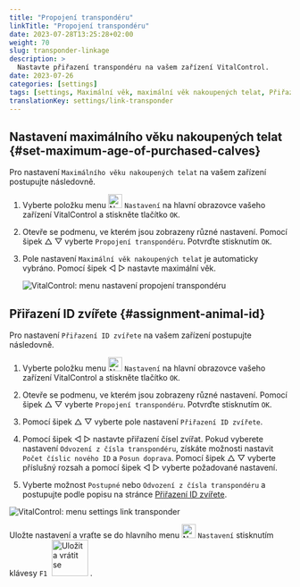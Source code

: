 ```yaml
---
title: "Propojení transpondéru"
linkTitle: "Propojení transpondéru"
date: 2023-07-28T13:25:28+02:00
weight: 70
slug: transponder-linkage
description: >
  Nastavte přiřazení transpondéru na vašem zařízení VitalControl.
date: 2023-07-26
categories: [settings]
tags: [settings, Maximální věk, maximální věk nakoupených telat, Přiřazení ID zvířete]
translationKey: settings/link-transponder
---
```

## Nastavení maximálního věku nakoupených telat {#set-maximum-age-of-purchased-calves}
Pro nastavení `Maximálního věku nakoupených telat` na vašem zařízení postupujte následovně.

1. Vyberte položku menu <img src="/icons/gear.svg" width="25" align="bottom" alt="Nastavení" /> `Nastavení` na hlavní obrazovce vašeho zařízení VitalControl a stiskněte tlačítko `OK`.

2. Otevře se podmenu, ve kterém jsou zobrazeny různé nastavení. Pomocí šipek △ ▽ vyberte `Propojení transpondéru`. Potvrďte stisknutím `OK`.

3. Pole nastavení `Maximální věk nakoupených telat` je automaticky vybráno. Pomocí šipek ◁ ▷ nastavte maximální věk.

    ![VitalControl: menu nastavení propojení transpondéru](../images/maximumage.png "Maximální věk nakoupených telat")

## Přiřazení ID zvířete {#assignment-animal-id}

Pro nastavení `Přiřazení ID zvířete` na vašem zařízení postupujte následovně.

1. Vyberte položku menu <img src="/icons/gear.svg" width="25" align="bottom" alt="Nastavení" /> `Nastavení` na hlavní obrazovce vašeho zařízení VitalControl a stiskněte tlačítko `OK`.

2. Otevře se podmenu, ve kterém jsou zobrazeny různé nastavení. Pomocí šipek △ ▽ vyberte `Propojení transpondéru`. Potvrďte stisknutím `OK`.

3. Pomocí šipek △ ▽ vyberte pole nastavení `Přiřazení ID zvířete`.

4. Pomocí šipek ◁ ▷ nastavte přiřazení čísel zvířat. Pokud vyberete nastavení `Odvození z čísla transpondéru`, získáte možnosti nastavit `Počet číslic nového ID` a `Posun doprava`. Pomocí šipek △ ▽ vyberte příslušný rozsah a pomocí šipek ◁ ▷ vyberte požadované nastavení.

5. Vyberte možnost `Postupné` nebo `Odvození z čísla transpondéru` a postupujte podle popisu na stránce [Přiřazení ID zvířete](../animal-registration/#assignment-animal-id).

![VitalControl: menu settings link transponder](../images/assignmentanimalid.png "Přiřazení ID zvířete")

Uložte nastavení a vraťte se do hlavního menu <img src="/icons/gear.svg" width="25" align="bottom" alt="Nastavení" /> `Nastavení` stisknutím klávesy `F1` &nbsp;<img src="/icons/footer/save_exit.svg" width="65" align="bottom" alt="Uložit a vrátit se" />&nbsp;.
